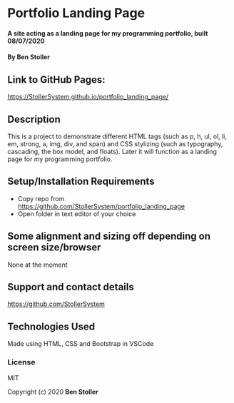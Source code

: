 # Portfolio Landing Page

#### A site acting as a landing page for my programming portfolio, built 08/07/2020
#### By Ben Stoller

## Link to GitHub Pages:

https://StollerSystem.github.io/portfolio_landing_page/

## Description

This is a project to demonstrate different HTML tags (such as p, h, ul, ol, li, em, strong, a, img, div, and span) and CSS stylizing (such as typography, cascading, the box model, and floats). Later it will function as a landing page for my programming portfolio. 

## Setup/Installation Requirements

* Copy repo from https://github.com/StollerSystem/portfolio_landing_page
* Open folder in text editor of your choice

## Some alignment and sizing off depending on screen size/browser

None at the moment 

## Support and contact details

https://github.com/StollerSystem

## Technologies Used

Made using HTML, CSS and Bootstrap in VSCode

### License

MIT

Copyright (c) 2020 **Ben Stoller**
